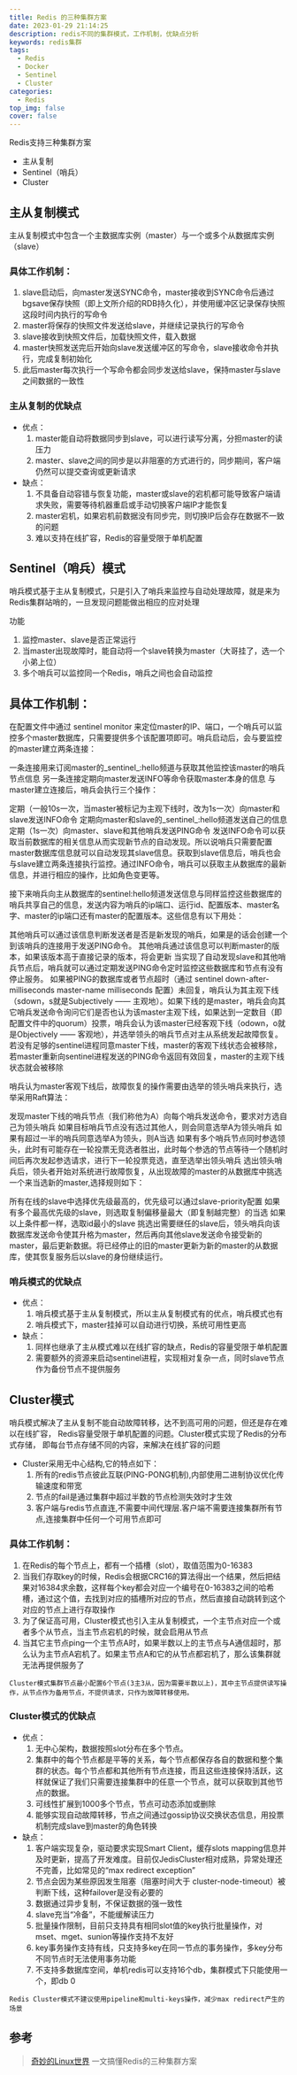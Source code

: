 ```yaml
---
title: Redis 的三种集群方案
date: 2023-01-29 21:14:25
description: redis不同的集群模式，工作机制，优缺点分析
keywords: redis集群
tags:
  - Redis
  - Docker
  - Sentinel
  - Cluster
categories:
  - Redis
top_img: false
cover: false
---
```


Redis支持三种集群方案
- 主从复制
- Sentinel（哨兵）
- Cluster

## 主从复制模式
主从复制模式中包含一个主数据库实例（master）与一个或多个从数据库实例（slave）

### 具体工作机制：
1. slave启动后，向master发送SYNC命令，master接收到SYNC命令后通过bgsave保存快照（即上文所介绍的RDB持久化），并使用缓冲区记录保存快照这段时间内执行的写命令
2. master将保存的快照文件发送给slave，并继续记录执行的写命令
3. slave接收到快照文件后，加载快照文件，载入数据
4. master快照发送完后开始向slave发送缓冲区的写命令，slave接收命令并执行，完成复制初始化
5. 此后master每次执行一个写命令都会同步发送给slave，保持master与slave之间数据的一致性

### 主从复制的优缺点
- 优点：
  1. master能自动将数据同步到slave，可以进行读写分离，分担master的读压力
  2. master、slave之间的同步是以非阻塞的方式进行的，同步期间，客户端仍然可以提交查询或更新请求
- 缺点：
  1. 不具备自动容错与恢复功能，master或slave的宕机都可能导致客户端请求失败，需要等待机器重启或手动切换客户端IP才能恢复
  2. master宕机，如果宕机前数据没有同步完，则切换IP后会存在数据不一致的问题
  3. 难以支持在线扩容，Redis的容量受限于单机配置


## Sentinel（哨兵）模式
哨兵模式基于主从复制模式，只是引入了哨兵来监控与自动处理故障，就是来为Redis集群站哨的，一旦发现问题能做出相应的应对处理

功能
1. 监控master、slave是否正常运行
2. 当master出现故障时，能自动将一个slave转换为master（大哥挂了，选一个小弟上位）
3. 多个哨兵可以监控同一个Redis，哨兵之间也会自动监控

## 具体工作机制：
在配置文件中通过 sentinel monitor 来定位master的IP、端口，一个哨兵可以监控多个master数据库，只需要提供多个该配置项即可。哨兵启动后，会与要监控的master建立两条连接：

一条连接用来订阅master的_sentinel_:hello频道与获取其他监控该master的哨兵节点信息
另一条连接定期向master发送INFO等命令获取master本身的信息
与master建立连接后，哨兵会执行三个操作：

定期（一般10s一次，当master被标记为主观下线时，改为1s一次）向master和slave发送INFO命令
定期向master和slave的_sentinel_:hello频道发送自己的信息
定期（1s一次）向master、slave和其他哨兵发送PING命令
发送INFO命令可以获取当前数据库的相关信息从而实现新节点的自动发现。所以说哨兵只需要配置master数据库信息就可以自动发现其slave信息。获取到slave信息后，哨兵也会与slave建立两条连接执行监控。通过INFO命令，哨兵可以获取主从数据库的最新信息，并进行相应的操作，比如角色变更等。

接下来哨兵向主从数据库的sentinel:hello频道发送信息与同样监控这些数据库的哨兵共享自己的信息，发送内容为哨兵的ip端口、运行id、配置版本、master名字、master的ip端口还有master的配置版本。这些信息有以下用处：

其他哨兵可以通过该信息判断发送者是否是新发现的哨兵，如果是的话会创建一个到该哨兵的连接用于发送PING命令。
其他哨兵通过该信息可以判断master的版本，如果该版本高于直接记录的版本，将会更新
当实现了自动发现slave和其他哨兵节点后，哨兵就可以通过定期发送PING命令定时监控这些数据库和节点有没有停止服务。
如果被PING的数据库或者节点超时（通过 sentinel down-after-milliseconds master-name milliseconds 配置）未回复，哨兵认为其主观下线（sdown，s就是Subjectively —— 主观地）。如果下线的是master，哨兵会向其它哨兵发送命令询问它们是否也认为该master主观下线，如果达到一定数目（即配置文件中的quorum）投票，哨兵会认为该master已经客观下线（odown，o就是Objectively —— 客观地），并选举领头的哨兵节点对主从系统发起故障恢复。若没有足够的sentinel进程同意master下线，master的客观下线状态会被移除，若master重新向sentinel进程发送的PING命令返回有效回复，master的主观下线状态就会被移除

哨兵认为master客观下线后，故障恢复的操作需要由选举的领头哨兵来执行，选举采用Raft算法：

发现master下线的哨兵节点（我们称他为A）向每个哨兵发送命令，要求对方选自己为领头哨兵
如果目标哨兵节点没有选过其他人，则会同意选举A为领头哨兵
如果有超过一半的哨兵同意选举A为领头，则A当选
如果有多个哨兵节点同时参选领头，此时有可能存在一轮投票无竞选者胜出，此时每个参选的节点等待一个随机时间后再次发起参选请求，进行下一轮投票竞选，直至选举出领头哨兵
选出领头哨兵后，领头者开始对系统进行故障恢复，从出现故障的master的从数据库中挑选一个来当选新的master,选择规则如下：

所有在线的slave中选择优先级最高的，优先级可以通过slave-priority配置
如果有多个最高优先级的slave，则选取复制偏移量最大（即复制越完整）的当选
如果以上条件都一样，选取id最小的slave
挑选出需要继任的slave后，领头哨兵向该数据库发送命令使其升格为master，然后再向其他slave发送命令接受新的master，最后更新数据。将已经停止的旧的master更新为新的master的从数据库，使其恢复服务后以slave的身份继续运行。

### 哨兵模式的优缺点
- 优点：
  1. 哨兵模式基于主从复制模式，所以主从复制模式有的优点，哨兵模式也有
  2. 哨兵模式下，master挂掉可以自动进行切换，系统可用性更高
- 缺点：
  1. 同样也继承了主从模式难以在线扩容的缺点，Redis的容量受限于单机配置
  2. 需要额外的资源来启动sentinel进程，实现相对复杂一点，同时slave节点作为备份节点不提供服务

## Cluster模式
哨兵模式解决了主从复制不能自动故障转移，达不到高可用的问题，但还是存在难以在线扩容，
Redis容量受限于单机配置的问题。Cluster模式实现了Redis的分布式存储，
即每台节点存储不同的内容，来解决在线扩容的问题

- Cluster采用无中心结构,它的特点如下：
  1. 所有的redis节点彼此互联(PING-PONG机制),内部使用二进制协议优化传输速度和带宽
  2. 节点的fail是通过集群中超过半数的节点检测失效时才生效
  3. 客户端与redis节点直连,不需要中间代理层.客户端不需要连接集群所有节点,连接集群中任何一个可用节点即可

### 具体工作机制：
1. 在Redis的每个节点上，都有一个插槽（slot），取值范围为0-16383
2. 当我们存取key的时候，Redis会根据CRC16的算法得出一个结果，然后把结果对16384求余数，这样每个key都会对应一个编号在0-16383之间的哈希槽，通过这个值，去找到对应的插槽所对应的节点，然后直接自动跳转到这个对应的节点上进行存取操作
3. 为了保证高可用，Cluster模式也引入主从复制模式，一个主节点对应一个或者多个从节点，当主节点宕机的时候，就会启用从节点
4. 当其它主节点ping一个主节点A时，如果半数以上的主节点与A通信超时，那么认为主节点A宕机了。如果主节点A和它的从节点都宕机了，那么该集群就无法再提供服务了

`Cluster模式集群节点最小配置6个节点(3主3从，因为需要半数以上)，其中主节点提供读写操作，从节点作为备用节点，不提供请求，只作为故障转移使用。`

### Cluster模式的优缺点
- 优点：
  1. 无中心架构，数据按照slot分布在多个节点。
  2. 集群中的每个节点都是平等的关系，每个节点都保存各自的数据和整个集群的状态。每个节点都和其他所有节点连接，而且这些连接保持活跃，这样就保证了我们只需要连接集群中的任意一个节点，就可以获取到其他节点的数据。
  3. 可线性扩展到1000多个节点，节点可动态添加或删除
  4. 能够实现自动故障转移，节点之间通过gossip协议交换状态信息，用投票机制完成slave到master的角色转换
- 缺点：
  1. 客户端实现复杂，驱动要求实现Smart Client，缓存slots mapping信息并及时更新，提高了开发难度。目前仅JedisCluster相对成熟，异常处理还不完善，比如常见的“max redirect exception”
  2. 节点会因为某些原因发生阻塞（阻塞时间大于 cluster-node-timeout）被判断下线，这种failover是没有必要的
  3. 数据通过异步复制，不保证数据的强一致性
  4. slave充当“冷备”，不能缓解读压力
  5. 批量操作限制，目前只支持具有相同slot值的key执行批量操作，对mset、mget、sunion等操作支持不友好
  6. key事务操作支持有线，只支持多key在同一节点的事务操作，多key分布不同节点时无法使用事务功能
  7. 不支持多数据库空间，单机redis可以支持16个db，集群模式下只能使用一个，即db 0

`Redis Cluster模式不建议使用pipeline和multi-keys操作，减少max redirect产生的场景`

## 参考
> [奇妙的Linux世界](https://www.hi-linux.com/posts/34936.html#vip-container) 一文搞懂Redis的三种集群方案
